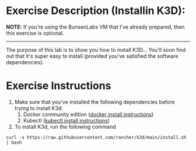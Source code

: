 

# Exercise Description (Installin K3D):

**NOTE:**  If you're using the BunsenLabs VM that I've already prepared, then this exercise is optional.

---

The purpose of this lab is to show you how to install K3D... You'll soon find out that it's super easy to install (provided you've satisfied the software dependencies). 


# Exercise Instructions
  1. Make sure that you've installed the following dependencies before trying to install K3d:
     1.  Docker community edition ([docker install instructions](https://docs.docker.com/engine/install/))
     2.   Kubectl ([kubectl install instructions](https://kubernetes.io/docs/tasks/tools/install-kubectl-linux/))
  2. To install K3d, run the following command
  ```
  curl -s https://raw.githubusercontent.com/rancher/k3d/main/install.sh | bash
  ```